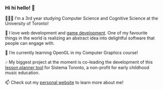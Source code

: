 ### Hi hi hello! 👋 

👩🏻‍💻 I’m a 3rd year studying Computer Science and Cognitive Science at the University of Toronto!

👀 I love web development and [game development](https://mimimosa.itch.io/). One of my favourite things in the world is realizing an abstract idea into delightful software that people can engage with.

🌱 I’m currently learning OpenGL in my Computer Graphics course!

🎶 My biggest project at the moment is co-leading the development of this [lesson planner tool](https://github.com/uoftblueprint/sistema) for Sistema Toronto, a non-profit for early childhood music education.

📫 Check out my [personal website](https://ramyzhang.com/) to learn more about me!

<!---
ramyzhang/ramyzhang is a ✨ special ✨ repository because its `README.md` (this file) appears on your GitHub profile.
You can click the Preview link to take a look at your changes.
--->
